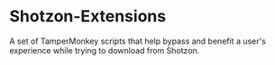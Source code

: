 # Shotzon-Extensions
A set of TamperMonkey scripts that help bypass and benefit a user's experience while trying to download from Shotzon.
